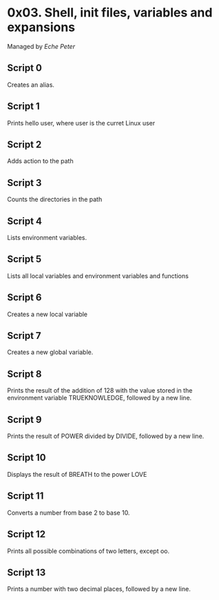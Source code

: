 # 0x03. Shell, init files, variables and expansions
  Managed by *Eche Peter*
## Script 0
  Creates an alias.
## Script 1
   Prints hello user, where user is the curret Linux user
## Script 2
   Adds action to the path
## Script 3
   Counts the directories in the path
## Script 4
   Lists environment variables.
## Script 5
   Lists all local variables and environment variables and functions
## Script 6
   Creates a new local variable
## Script 7
   Creates a new global variable.
## Script 8
   Prints the result of the addition of 128 with the value stored in the environment variable TRUEKNOWLEDGE, followed by a new line.
## Script 9
  Prints the result of POWER divided by DIVIDE, followed by a new line.
## Script 10
  Displays the result of BREATH to the power LOVE
## Script 11
  Converts a number from base 2 to base 10.
## Script 12
  Prints all possible combinations of two letters, except oo.
## Script 13
  Prints a number with two decimal places, followed by a new line.